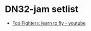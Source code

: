 # DN32-jam setlist

- [Foo Fighters: learn to fly - youtube](https://www.youtube.com/watch?v=1VQ_3sBZEm0)
